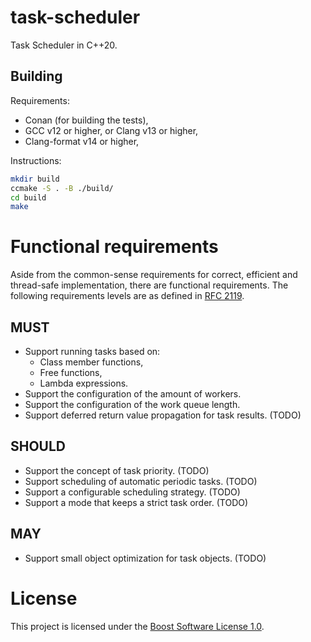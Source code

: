 # task-scheduler

Task Scheduler in C++20.

## Building

Requirements:

* Conan (for building the tests),
* GCC v12 or higher, or Clang v13 or higher,
* Clang-format v14 or higher,

Instructions:

```sh
mkdir build
ccmake -S . -B ./build/
cd build
make
```

# Functional requirements

Aside from the common-sense requirements for correct, efficient and thread-safe implementation, there are functional requirements.
The following requirements levels are as defined in [RFC 2119](https://www.ietf.org/rfc/rfc2119.txt).

## MUST

* Support running tasks based on:
  * Class member functions,
  * Free functions,
  * Lambda expressions.
* Support the configuration of the amount of workers.
* Support the configuration of the work queue length.
* Support deferred return value propagation for task results. (TODO)

## SHOULD

* Support the concept of task priority. (TODO)
* Support scheduling of automatic periodic tasks. (TODO)
* Support a configurable scheduling strategy. (TODO)
* Support a mode that keeps a strict task order. (TODO)

## MAY

* Support small object optimization for task objects. (TODO)

# License

This project is licensed under the [Boost Software License 1.0](https://choosealicense.com/licenses/bsl-1.0/).
